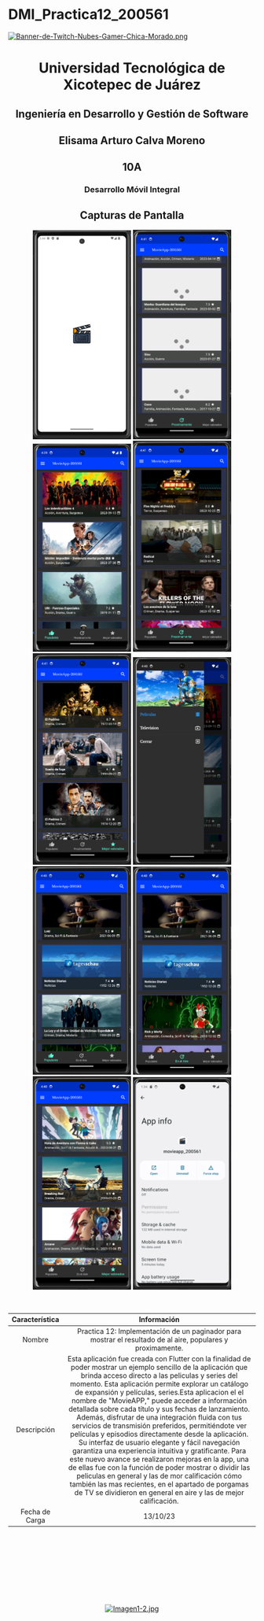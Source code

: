 # DMI_Practica12_200561

[![Banner-de-Twitch-Nubes-Gamer-Chica-Morado.png](https://i.postimg.cc/15q3LFXF/Banner-de-Twitch-Nubes-Gamer-Chica-Morado.png)](https://postimg.cc/MvzwBvyZ)

<div align="center">
  
# Universidad Tecnológica de Xicotepec de Juárez


## Ingeniería en Desarrollo y Gestión de Software
## Elisama Arturo Calva Moreno
## 10A
### Desarrollo Móvil Integral


## Capturas de Pantalla
<p align="center">
  <img src="./assets/a1.png" width="200" alt="Captura de Pantalla 1">
  <img src="./assets/a01.png" width="200" alt="Captura de Pantalla 2">
  <img src="./assets/a2.png" width="200" alt="Captura de Pantalla 3">
  <img src="./assets/a3.png" width="200" alt="Captura de Pantalla 4">
  <img src="./assets/a4.png" width="200" alt="Captura de Pantalla 5">
  <img src="./assets/a5.png" width="200" alt="Captura de Pantalla 6">
  <img src="./assets/a6.png" width="200" alt="Captura de Pantalla 7">
  <img src="./assets/a7.png" width="200" alt="Captura de Pantalla 8">
  <img src="./assets/a8.png" width="200" alt="Captura de Pantalla 9">
  <img src="./assets/a9.png" width="200" alt="Captura de Pantalla 10">
</p>



&nbsp;
&nbsp;


|  Característica |  Información |
| :------------: | :------------: |
| Nombre  |  Practica 12: Implementación de un paginador para mostrar el resultado de al aire, populares y proximamente. |
| Descripción  | Esta aplicación fue creada con Flutter con la finalidad de poder mostrar un ejemplo sencillo de la aplicación que brinda acceso directo a las peliculas y series del momento. Esta aplicación permite explorar un catálogo de expansión y películas, series.Esta aplicacion el el nombre de "MovieAPP," puede acceder a información detallada sobre cada título y sus fechas de lanzamiento. Además, disfrutar de una integración fluida con tus servicios de transmisión preferidos, permitiéndote ver películas y episodios directamente desde la aplicación. Su interfaz de usuario elegante y fácil navegación garantiza una experiencia intuitiva y gratificante. Para este nuevo avance se realizaron mejoras en la app, una de ellas fue con la función de poder mostrar o dividir las peliculas en general y las de mor calificación cómo también las mas recientes, en el apartado de porgamas de TV se dividieron en general en aire y las de mejor calificación.  |
|  Fecha de Carga | 13/10/23  |

&nbsp;
&nbsp;

&nbsp;
&nbsp;

<br>
<br>
<br>
<br>

[![Imagen1-2.jpg](https://i.postimg.cc/x1swjyVj/Imagen1-2.jpg)](https://postimg.cc/0zwWcSNh)



&nbsp;
&nbsp;
